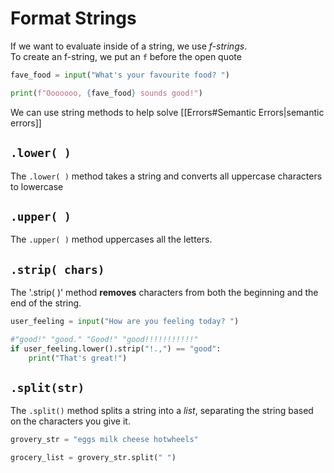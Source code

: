 # Format Strings
If we want to evaluate inside of a string, we use *f-strings*.  
To create an f-string, we put an `f` before the open quote

```python
fave_food = input("What's your favourite food? ")

print(f"Ooooooo, {fave_food} sounds good!")
```

We can use string methods to help solve [[Errors#Semantic Errors|semantic errors]]

## `.lower( )`

The `.lower( )` method takes a string and converts all uppercase characters to lowercase

## `.upper( )`

The `.upper( )` method uppercases all the letters.

## `.strip( chars)`

The '.strip( )' method **removes** characters from both the beginning and the end of the string.

```python
user_feeling = input("How are you feeling today? ")

#"good!" "good." "Good!" "good!!!!!!!!!!!"
if user_feeling.lower().strip("!.,") == "good":
    print("That's great!")
```


## `.split(str)`
The `.split()` method splits a string into a *list*, separating the string based on the characters you give it.

```python
grovery_str = "eggs milk cheese hotwheels"

grocery_list = grovery_str.split(" ")
```


